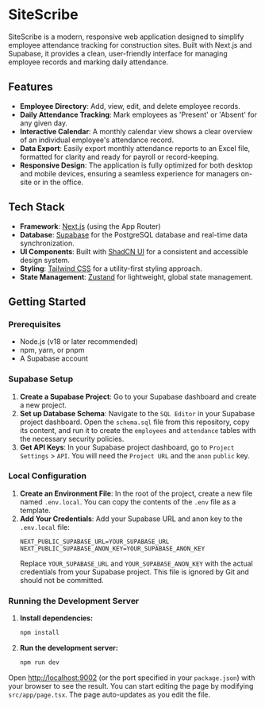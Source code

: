 # SiteScribe

SiteScribe is a modern, responsive web application designed to simplify employee attendance tracking for construction sites. Built with Next.js and Supabase, it provides a clean, user-friendly interface for managing employee records and marking daily attendance.

## Features

*   **Employee Directory**: Add, view, edit, and delete employee records.
*   **Daily Attendance Tracking**: Mark employees as 'Present' or 'Absent' for any given day.
*   **Interactive Calendar**: A monthly calendar view shows a clear overview of an individual employee's attendance record.
*   **Data Export**: Easily export monthly attendance reports to an Excel file, formatted for clarity and ready for payroll or record-keeping.
*   **Responsive Design**: The application is fully optimized for both desktop and mobile devices, ensuring a seamless experience for managers on-site or in the office.

## Tech Stack

*   **Framework**: [Next.js](https://nextjs.org/) (using the App Router)
*   **Database**: [Supabase](https://supabase.com/) for the PostgreSQL database and real-time data synchronization.
*   **UI Components**: Built with [ShadCN UI](https://ui.shadcn.com/) for a consistent and accessible design system.
*   **Styling**: [Tailwind CSS](https://tailwindcss.com/) for a utility-first styling approach.
*   **State Management**: [Zustand](https://github.com/pmndrs/zustand) for lightweight, global state management.

## Getting Started

### Prerequisites

*   Node.js (v18 or later recommended)
*   npm, yarn, or pnpm
*   A Supabase account

### Supabase Setup

1.  **Create a Supabase Project**: Go to your Supabase dashboard and create a new project.
2.  **Set up Database Schema**: Navigate to the `SQL Editor` in your Supabase project dashboard. Open the `schema.sql` file from this repository, copy its content, and run it to create the `employees` and `attendance` tables with the necessary security policies.
3.  **Get API Keys**: In your Supabase project dashboard, go to `Project Settings` > `API`. You will need the `Project URL` and the `anon` `public` key.

### Local Configuration

1.  **Create an Environment File**: In the root of the project, create a new file named `.env.local`. You can copy the contents of the `.env` file as a template.
2.  **Add Your Credentials**: Add your Supabase URL and anon key to the `.env.local` file:
    ```
    NEXT_PUBLIC_SUPABASE_URL=YOUR_SUPABASE_URL
    NEXT_PUBLIC_SUPABASE_ANON_KEY=YOUR_SUPABASE_ANON_KEY
    ```
    Replace `YOUR_SUPABASE_URL` and `YOUR_SUPABASE_ANON_KEY` with the actual credentials from your Supabase project. This file is ignored by Git and should not be committed.

### Running the Development Server

1.  **Install dependencies:**
    ```bash
    npm install
    ```

2.  **Run the development server:**
    ```bash
    npm run dev
    ```

Open [http://localhost:9002](http://localhost:9002) (or the port specified in your `package.json`) with your browser to see the result. You can start editing the page by modifying `src/app/page.tsx`. The page auto-updates as you edit the file.
